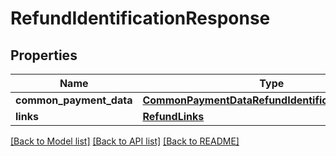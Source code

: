 # RefundIdentificationResponse

## Properties
Name | Type | Description | Notes
------------ | ------------- | ------------- | -------------
**common_payment_data** | [**CommonPaymentDataRefundIdentificationResponse**](CommonPaymentDataRefundIdentificationResponse.md) |  | [optional] 
**links** | [**RefundLinks**](RefundLinks.md) |  | [optional] 

[[Back to Model list]](../README.md#documentation-for-models) [[Back to API list]](../README.md#documentation-for-api-endpoints) [[Back to README]](../README.md)

